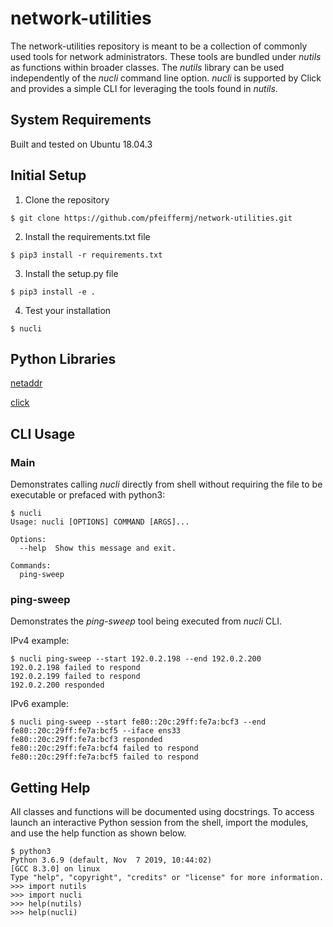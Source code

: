 # network-utilities

The network-utilities repository is meant to be a collection of commonly used tools for network administrators.  These tools are bundled under *nutils* as functions within broader classes.  The *nutils* library can be used independently of the *nucli* command line option.  *nucli* is supported by Click and provides a simple CLI for leveraging the tools found in *nutils*.

## System Requirements

Built and tested on Ubuntu 18.04.3

## Initial Setup

1. Clone the repository
```
$ git clone https://github.com/pfeiffermj/network-utilities.git
```
2. Install the requirements.txt file
```
$ pip3 install -r requirements.txt
```
3. Install the setup.py file
```
$ pip3 install -e .
```
4. Test your installation
```
$ nucli
```

## Python Libraries

[netaddr](https://netaddr.readthedocs.io/en/latest/introduction.html)

[click](https://click.palletsprojects.com/en/7.x/)

## CLI Usage

### Main

Demonstrates calling *nucli* directly from shell without requiring the file to be executable or prefaced with python3:

```
$ nucli
Usage: nucli [OPTIONS] COMMAND [ARGS]...

Options:
  --help  Show this message and exit.

Commands:
  ping-sweep
```

### ping-sweep

Demonstrates the *ping-sweep* tool being executed from *nucli* CLI.

IPv4 example:

```
$ nucli ping-sweep --start 192.0.2.198 --end 192.0.2.200
192.0.2.198 failed to respond
192.0.2.199 failed to respond
192.0.2.200 responded
```

IPv6 example:

```
$ nucli ping-sweep --start fe80::20c:29ff:fe7a:bcf3 --end fe80::20c:29ff:fe7a:bcf5 --iface ens33
fe80::20c:29ff:fe7a:bcf3 responded
fe80::20c:29ff:fe7a:bcf4 failed to respond
fe80::20c:29ff:fe7a:bcf5 failed to respond
```

## Getting Help

All classes and functions will be documented using docstrings.  To access launch an interactive Python session from the shell, import the modules, and use the help function as shown below.

```
$ python3
Python 3.6.9 (default, Nov  7 2019, 10:44:02) 
[GCC 8.3.0] on linux
Type "help", "copyright", "credits" or "license" for more information.
>>> import nutils
>>> import nucli
>>> help(nutils)
>>> help(nucli)
```